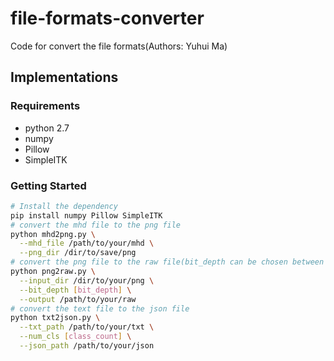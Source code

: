 # file-formats-converter
Code for convert the file formats(Authors: Yuhui Ma)

## Implementations
### Requirements
* python 2.7
* numpy
* Pillow
* SimpleITK

### Getting Started

```sh
# Install the dependency
pip install numpy Pillow SimpleITK
# convert the mhd file to the png file
python mhd2png.py \
  --mhd_file /path/to/your/mhd \
  --png_dir /dir/to/save/png
# convert the png file to the raw file(bit_depth can be chosen between "uint16" and "uint8")
python png2raw.py \
  --input_dir /dir/to/your/png \
  --bit_depth [bit_depth] \
  --output /path/to/your/raw
# convert the text file to the json file
python txt2json.py \
  --txt_path /path/to/your/txt \
  --num_cls [class_count] \
  --json_path /path/to/your/json
```
